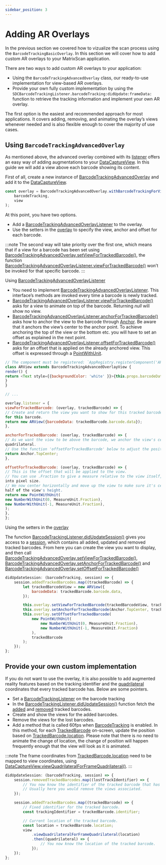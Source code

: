 ```yaml
---
sidebar_position: 3
---
```


# Adding AR Overlays

In the previous section we covered how to vizualize the scan process using the `BarcodeTrackingBasicOverlay`. In this section we will cover how to add custom AR overlays to your MatrixScan application.

There are two ways to add custom AR overlays to your application:

- Using the `BarcodeTrackingAdvancedOverlay` class, our ready-to-use implementation for view-based AR overlays.
- Provide your own fully custom implementation by using the `SDCBarcodeTrackingListener.barcodeTracking:didUpdate:frameData:` function to retrieve the tracking information and implement your own AR overlay.

The first option is the easiest and recommended approach for most applications. It covers adding, removing, and animating the overlay’s views whenever needed and is also flexible enough to cover the majority of use cases.

## Using `BarcodeTrackingAdvancedOverlay`

As mentioned above, the advanced overlay combined with its [listener](barcode-capture/api/ui/barcode-tracking-advanced-overlay-listener.html#interface-scandit.datacapture.barcode.tracking.ui.IBarcodeTrackingAdvancedOverlayListener) offers an easy way of adding augmentations to your [DataCaptureView](core/api/ui/data-capture-view.html#class-scandit.datacapture.core.ui.DataCaptureView). In this guide we will add a view above each barcode showing its content.

First of all, create a new instance of [BarcodeTrackingAdvancedOverlay](barcode-capture/api/ui/barcode-tracking-advanced-overlay.html#class-scandit.datacapture.barcode.tracking.ui.BarcodeTrackingAdvancedOverlay) and add it to the
[DataCaptureView](core/api/ui/data-capture-view.html#class-scandit.datacapture.core.ui.DataCaptureView).

```js
const overlay = BarcodeTrackingAdvancedOverlay.withBarcodeTrackingForView(
	barcodeTracking,
	view
);
```

At this point, you have two options.

- Add a [BarcodeTrackingAdvancedOverlayListener](barcode-capture/api/ui/barcode-tracking-advanced-overlay-listener.html#interface-scandit.datacapture.barcode.tracking.ui.IBarcodeTrackingAdvancedOverlayListener) to the overlay.
- Use the setters in the [overlay](barcode-capture/api/ui/barcode-tracking-advanced-overlay.html#class-scandit.datacapture.barcode.tracking.ui.BarcodeTrackingAdvancedOverlay) to specify the view, anchor and offset for each barcode.

:::note
The second way will take priority over the first one, which means that if a view for a barcode has been set using [BarcodeTrackingAdvancedOverlay.setViewForTrackedBarcode()](barcode-capture/api/ui/barcode-tracking-advanced-overlay.html#method-scandit.datacapture.barcode.tracking.ui.BarcodeTrackingAdvancedOverlay.SetViewForTrackedBarcode), the function [BarcodeTrackingAdvancedOverlayListener.viewForTrackedBarcode()](barcode-capture/api/ui/barcode-tracking-advanced-overlay-listener.html#method-scandit.datacapture.barcode.tracking.ui.IBarcodeTrackingAdvancedOverlayListener.ViewForTrackedBarcode) won’t be invoked for that specific barcode.
:::

Using [BarcodeTrackingAdvancedOverlayListener](barcode-capture/api/ui/barcode-tracking-advanced-overlay-listener.html#interface-scandit.datacapture.barcode.tracking.ui.IBarcodeTrackingAdvancedOverlayListener)

- You need to implement [BarcodeTrackingAdvancedOverlayListener](barcode-capture/api/ui/barcode-tracking-advanced-overlay-listener.html#interface-scandit.datacapture.barcode.tracking.ui.IBarcodeTrackingAdvancedOverlayListener). This interface’s methods are invoked every time a barcode is newly tracked.
- [BarcodeTrackingAdvancedOverlayListener.viewForTrackedBarcode()](barcode-capture/api/ui/barcode-tracking-advanced-overlay-listener.html#method-scandit.datacapture.barcode.tracking.ui.IBarcodeTrackingAdvancedOverlayListener.ViewForTrackedBarcode) asks for a view to animate on top of the barcode. Returning _null_ will show no view.
- [BarcodeTrackingAdvancedOverlayListener.anchorForTrackedBarcode()](barcode-capture/api/ui/barcode-tracking-advanced-overlay-listener.html#method-scandit.datacapture.barcode.tracking.ui.IBarcodeTrackingAdvancedOverlayListener.AnchorForTrackedBarcode) asks how to anchor the view to the barcode through [Anchor](core/api/anchor.html#enum-scandit.datacapture.core.Anchor 'Anchor enum'). Be aware that it anchors the view’s center to the anchor point. To achieve anchoring the top of the view or the bottom etc. you will have to set an offset as explained in the next point.
- [BarcodeTrackingAdvancedOverlayListener.offsetForTrackedBarcode()](barcode-capture/api/ui/barcode-tracking-advanced-overlay-listener.html#method-scandit.datacapture.barcode.tracking.ui.IBarcodeTrackingAdvancedOverlayListener.OffsetForTrackedBarcode) asks for an offset that is applied on the already anchored view. This offset is expressed through a [PointWithUnit](core/api/common.html#struct-scandit.datacapture.core.PointWithUnit).

```js
// The component must be registered: `AppRegistry.registerComponent('ARView', () => ARView)` e.g. in index.js
class ARView extends BarcodeTrackingAdvancedOverlayView {
render() {
return <Text style={{backgroundColor: 'white' }}>{this.props.barcodeData}</Text>
}
}

// ...

overlay.listener = {
viewForTrackedBarcode: (overlay, trackedBarcode) => {
// Create and return the view you want to show for this tracked barcode. You can also return null, to have no view
for this barcode.
return new ARView({barcodeData: trackedBarcode.barcode.data});
},

anchorForTrackedBarcode: (overlay, trackedBarcode) => {
// As we want the view to be above the barcode, we anchor the view's center to the top-center of the barcode
quadrilateral.
// Use the function 'offsetForTrackedBarcode' below to adjust the position of the view by providing an offset.
return Anchor.TopCenter;
},

offsetForTrackedBarcode: (overlay, trackedBarcode) => {
// This is the offset that will be applied to the view.
// You can use .Fraction to give a measure relative to the view itself, the SDK will take care of transforming this
into pixel size.
// We now center horizontally and move up the view to make sure it's centered and above the barcode quadrilateral by
half of the view's height.
return new PointWithUnit(
new NumberWithUnit(0, MeasureUnit.Fraction),
new NumberWithUnit(-1, MeasureUnit.Fraction),
);
},
};
```

Using the setters in the [overlay](barcode-capture/api/ui/barcode-tracking-advanced-overlay.html#class-scandit.datacapture.barcode.tracking.ui.BarcodeTrackingAdvancedOverlay)

The function [BarcodeTrackingListener.didUpdateSession()](barcode-capture/api/barcode-tracking-listener.html#method-scandit.datacapture.barcode.tracking.IBarcodeTrackingListener.OnSessionUpdated) gives you access to a
[session](barcode-capture/api/barcode-tracking-session.html#class-scandit.datacapture.barcode.tracking.BarcodeTrackingSession), which contains all added, updated and removed tracked barcodes. From here you can create the view you want to display, and then call [BarcodeTrackingAdvancedOverlay.setViewForTrackedBarcode()](barcode-capture/api/ui/barcode-tracking-advanced-overlay.html#method-scandit.datacapture.barcode.tracking.ui.BarcodeTrackingAdvancedOverlay.SetViewForTrackedBarcode), [BarcodeTrackingAdvancedOverlay.setAnchorForTrackedBarcode()](barcode-capture/api/ui/barcode-tracking-advanced-overlay.html#method-scandit.datacapture.barcode.tracking.ui.BarcodeTrackingAdvancedOverlay.SetAnchorForTrackedBarcode) and [BarcodeTrackingAdvancedOverlay.setOffsetForTrackedBarcode()](barcode-capture/api/ui/barcode-tracking-advanced-overlay.html#method-scandit.datacapture.barcode.tracking.ui.BarcodeTrackingAdvancedOverlay.SetOffsetForTrackedBarcode)

```js
didUpdateSession: (barcodeTracking, session) => {
	session.addedTrackedBarcodes.map((trackedBarcode) => {
		let trackedBarcodeView = new ARView({
			barcodeData: trackedBarcode.barcode.data,
		});

		this.overlay.setViewForTrackedBarcode(trackedBarcodeView, trackedBarcode);
		this.overlay.setAnchorForTrackedBarcode(Anchor.TopCenter, trackedBarcode);
		this.overlay.setOffsetForTrackedBarcode(
			new PointWithUnit(
				new NumberWithUnit(0, MeasureUnit.Fraction),
				new NumberWithUnit(-1, MeasureUnit.Fraction)
			),
			trackedBarcode
		);
	});
};
```

## Provide your own custom implementation

If you do not want to use the overlay, it is also possible to add augmented reality features based on the tracking identifier and the [quadrilateral](core/api/common.html#struct-scandit.datacapture.core.Quadrilateral) coordinates that every tracked barcode has. Below are some pointers.

- Set a [BarcodeTrackingListener](barcode-capture/api/barcode-tracking-listener.html#interface-scandit.datacapture.barcode.tracking.IBarcodeTrackingListener) on the barcode tracking
- In the [BarcodeTrackingListener.didUpdateSession()](barcode-capture/api/barcode-tracking-listener.html#method-scandit.datacapture.barcode.tracking.IBarcodeTrackingListener.OnSessionUpdated) function fetch the [added](barcode-capture/api/barcode-tracking-session.html#property-scandit.datacapture.barcode.tracking.BarcodeTrackingSession.AddedTrackedBarcodes) and [removed](barcode-capture/api/barcode-tracking-session.html#property-scandit.datacapture.barcode.tracking.BarcodeTrackingSession.RemovedTrackedBarcodes) tracked barcodes.
- Create and show the views for the added barcodes.
- Remove the views for the lost barcodes.
- Add a method that is called 60fps when [BarcodeTracking](barcode-capture/api/barcode-tracking.html#class-scandit.datacapture.barcode.tracking.BarcodeTracking) is enabled. In this method, for each [TrackedBarcode](barcode-capture/api/tracked-barcode.html#class-scandit.datacapture.barcode.tracking.TrackedBarcode) on-screen, update the position based on [TrackedBarcode.location](barcode-capture/api/tracked-barcode.html#property-scandit.datacapture.barcode.tracking.TrackedBarcode.Location). Please note that there is no need to animate the change of location, the change of position will happen frequently enough that the view will look as it is animated.

:::note
The frame coordinates from [TrackedBarcode.location](barcode-capture/api/tracked-barcode.html#property-scandit.datacapture.barcode.tracking.TrackedBarcode.Location) need to be mapped to view coordinates, using
[DataCaptureView.viewQuadrilateralForFrameQuadrilateral()](core/api/ui/data-capture-view.html#method-scandit.datacapture.core.ui.DataCaptureView.MapFrameQuadrilateralToView).
:::

```js
didUpdateSession: (barcodeTracking, session) => {
	session.removedTrackedBarcodes.map((lostTrackIdentifier) => {
		// You now know the identifier of the tracked barcode that has been lost.
		// Usually here you would remove the views associated.
	});

	session.addedTrackedBarcodes.map((trackedBarcode) => {
		// Fixed identifier for the tracked barcode.
		const trackingIdentifier = trackedBarcode.identifier;

		// Current location of the tracked barcode.
		const location = trackedBarcode.location;
		view
			.viewQuadrilateralForFrameQuadrilateral(location)
			.then((quadrilateral) => {
				// You now know the location of the tracked barcode.
			});
	});
};
```
